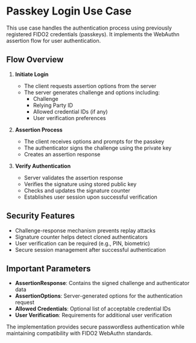 ﻿# Passkey Login Use Case

This use case handles the authentication process using previously registered FIDO2 credentials (passkeys). It implements the WebAuthn assertion flow for user authentication.

## Flow Overview

1. **Initiate Login**
    - The client requests assertion options from the server
    - The server generates challenge and options including:
        - Challenge
        - Relying Party ID
        - Allowed credential IDs (if any)
        - User verification preferences

2. **Assertion Process**
    - The client receives options and prompts for the passkey
    - The authenticator signs the challenge using the private key
    - Creates an assertion response

3. **Verify Authentication**
    - Server validates the assertion response
    - Verifies the signature using stored public key
    - Checks and updates the signature counter
    - Establishes user session upon successful verification

## Security Features

- Challenge-response mechanism prevents replay attacks
- Signature counter helps detect cloned authenticators
- User verification can be required (e.g., PIN, biometric)
- Secure session management after successful authentication

## Important Parameters

- **AssertionResponse**: Contains the signed challenge and authenticator data
- **AssertionOptions**: Server-generated options for the authentication request
- **Allowed Credentials**: Optional list of acceptable credential IDs
- **User Verification**: Requirements for additional user verification

The implementation provides secure passwordless authentication while maintaining compatibility with FIDO2 WebAuthn standards.
